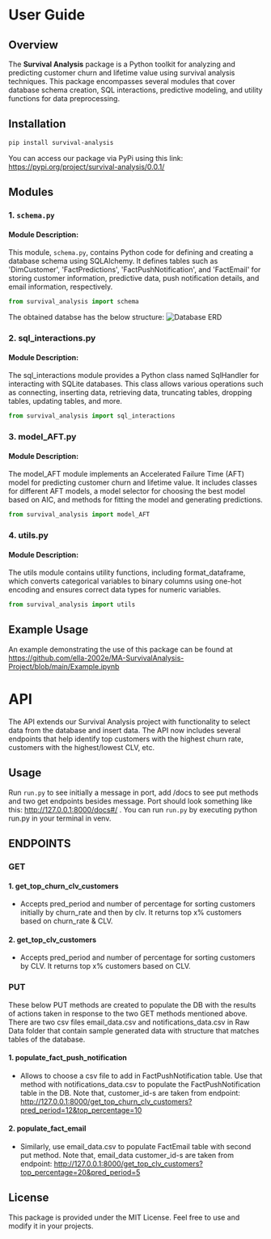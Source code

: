 # User Guide

## Overview

The **Survival Analysis** package is a Python toolkit for analyzing and predicting customer churn and lifetime value using survival analysis techniques. This package encompasses several modules that cover database schema creation, SQL interactions, predictive modeling, and utility functions for data preprocessing.

## Installation 

```bash
pip install survival-analysis
```
You can access our package via PyPi using this link:
https://pypi.org/project/survival-analysis/0.0.1/

## Modules

### 1. `schema.py`

#### Module Description:

This module, `schema.py`, contains Python code for defining and creating a database schema using SQLAlchemy. It defines tables such as 'DimCustomer', 'FactPredictions', 'FactPushNotification', and 'FactEmail' for storing customer information, predictive data, push notification details, and email information, respectively.

```py
from survival_analysis import schema
```

The obtained databse has the below structure:
![Database ERD](survival_analysis/docs/ERD.jpg)

### 2. sql_interactions.py

#### Module Description:

The sql_interactions module provides a Python class named SqlHandler for interacting with SQLite databases. This class allows various operations such as connecting, inserting data, retrieving data, truncating tables, dropping tables, updating tables, and more.

```py
from survival_analysis import sql_interactions
```

### 3. model_AFT.py

#### Module Description:

The model_AFT module implements an Accelerated Failure Time (AFT) model for predicting customer churn and lifetime value. It includes classes for different AFT models, a model selector for choosing the best model based on AIC, and methods for fitting the model and generating predictions.

```py
from survival_analysis import model_AFT
```

### 4. utils.py

#### Module Description:

The utils module contains utility functions, including format_dataframe, which converts categorical variables to binary columns using one-hot encoding and ensures correct data types for numeric variables.

```py
from survival_analysis import utils
```
## Example Usage

An example demonstrating the use of this package can be found at https://github.com/ella-2002e/MA-SurvivalAnalysis-Project/blob/main/Example.ipynb

# API

The API extends our Survival Analysis project with functionality to select data from the database and insert data. The API now includes several endpoints that help identify top customers with the highest churn rate, customers with the highest/lowest CLV, etc.

## Usage 

Run `run.py` to see initially a message in port, add /docs to see put methods and two get endpoints besides message.
Port should look something like this: http://127.0.0.1:8000/docs#/ . You can run `run.py` by executing python run.py in your terminal in venv. 

## ENDPOINTS

### GET

#### 1. get_top_churn_clv_customers 
- Accepts pred_period and number of percentage for sorting customers initially by churn_rate and then by clv. It returns top x% customers based on churn_rate & CLV.

#### 2. get_top_clv_customers
- Accepts pred_period and number of percentage for sorting customers by CLV. It returns top x% customers based on CLV.

### PUT

These below PUT methods are created to populate the DB with the results of actions taken in response to the two GET methods mentioned above.
There are two csv files email_data.csv and notifications_data.csv in Raw Data folder that contain sample generated data with structure that matches tables of the database.

#### 1. populate_fact_push_notification

 - Allows to choose a csv file to add in FactPushNotification table. Use that method with notifications_data.csv to populate the FactPushNotification table in the DB. Note that, customer_id-s are taken from endpoint: http://127.0.0.1:8000/get_top_churn_clv_customers?pred_period=12&top_percentage=10 

#### 2. populate_fact_email

- Similarly, use email_data.csv to populate FactEmail table with second put method. Note that, email_data customer_id-s are taken from endpoint: http://127.0.0.1:8000/get_top_clv_customers?top_percentage=20&pred_period=5


## License
This package is provided under the MIT License. Feel free to use and modify it in your projects.